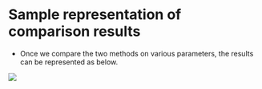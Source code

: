 # Sample representation of comparison results

- Once we compare the two methods on various parameters, the results can be represented as below.

<img align=center src="../sampleGraphRep.png">
